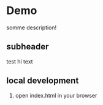 # Demo
somme description!

## subheader

test hi text


## local development
1. open index.html in your browser
